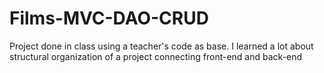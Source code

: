 # Films-MVC-DAO-CRUD
Project done in class using a teacher's code as base. I learned a lot about structural organization of a project connecting front-end and back-end
